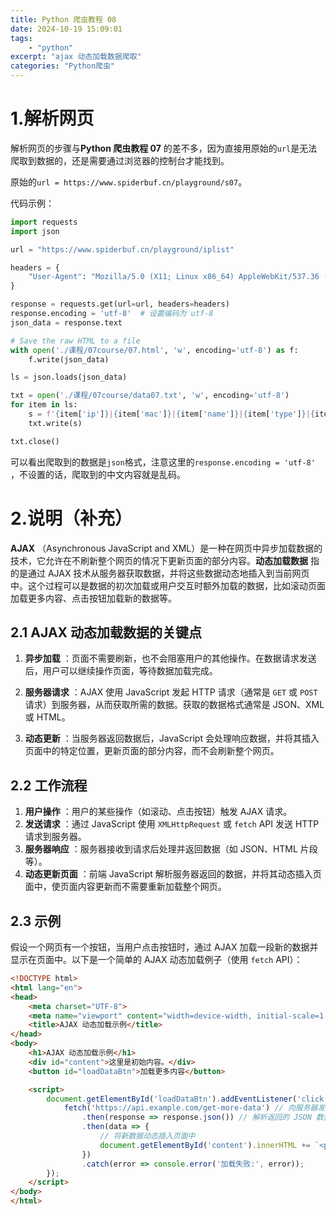 ```yaml
---
title: Python 爬虫教程 08
date: 2024-10-19 15:09:01
tags:
    - "python"
excerpt: "ajax 动态加载数据爬取"
categories: "Python爬虫"
---
```



# 1.解析网页

解析网页的步骤与**Python 爬虫教程 07** 的差不多，因为直接用原始的`url`是无法爬取到数据的，还是需要通过浏览器的控制台才能找到。

原始的`url = https://www.spiderbuf.cn/playground/s07`。

代码示例：
```Python
import requests
import json

url = "https://www.spiderbuf.cn/playground/iplist"

headers = {
    "User-Agent": "Mozilla/5.0 (X11; Linux x86_64) AppleWebKit/537.36 (KHTML, like Gecko) Chrome/130.0.0.0 Safari/537.36",
}

response = requests.get(url=url, headers=headers)
response.encoding = 'utf-8'  # 设置编码为 utf-8
json_data = response.text

# Save the raw HTML to a file
with open('./课程/07course/07.html', 'w', encoding='utf-8') as f:
    f.write(json_data)

ls = json.loads(json_data)

txt = open('./课程/07course/data07.txt', 'w', encoding='utf-8')
for item in ls:
    s = f'{item['ip']}|{item['mac']}|{item['name']}|{item['type']}|{item['manufacturer']}|{item['ports']}|{item['status']}\n'
    txt.write(s)

txt.close()
```

可以看出爬取到的数据是`json`格式，注意这里的`response.encoding = 'utf-8' `，不设置的话，爬取到的中文内容就是乱码。


# 2.说明（补充）

**AJAX** （Asynchronous JavaScript and XML）是一种在网页中异步加载数据的技术，它允许在不刷新整个网页的情况下更新页面的部分内容。**动态加载数据** 指的是通过 AJAX 技术从服务器获取数据，并将这些数据动态地插入到当前网页中。这个过程可以是数据的初次加载或用户交互时额外加载的数据，比如滚动页面加载更多内容、点击按钮加载新的数据等。

## 2.1 AJAX 动态加载数据的关键点
1. **异步加载** ：页面不需要刷新，也不会阻塞用户的其他操作。在数据请求发送后，用户可以继续操作页面，等待数据加载完成。
   
2. **服务器请求** ：AJAX 使用 JavaScript 发起 HTTP 请求（通常是 `GET` 或 `POST` 请求）到服务器，从而获取所需的数据。获取的数据格式通常是 JSON、XML 或 HTML。

3. **动态更新** ：当服务器返回数据后，JavaScript 会处理响应数据，并将其插入页面中的特定位置，更新页面的部分内容，而不会刷新整个网页。

## 2.2 工作流程
1. **用户操作** ：用户的某些操作（如滚动、点击按钮）触发 AJAX 请求。
2. **发送请求** ：通过 JavaScript 使用 `XMLHttpRequest` 或 `fetch` API 发送 HTTP 请求到服务器。
3. **服务器响应** ：服务器接收到请求后处理并返回数据（如 JSON、HTML 片段等）。
4. **动态更新页面** ：前端 JavaScript 解析服务器返回的数据，并将其动态插入页面中，使页面内容更新而不需要重新加载整个网页。

## 2.3 示例
假设一个网页有一个按钮，当用户点击按钮时，通过 AJAX 加载一段新的数据并显示在页面中。以下是一个简单的 AJAX 动态加载例子（使用 `fetch` API）：

```html
<!DOCTYPE html>
<html lang="en">
<head>
    <meta charset="UTF-8">
    <meta name="viewport" content="width=device-width, initial-scale=1.0">
    <title>AJAX 动态加载示例</title>
</head>
<body>
    <h1>AJAX 动态加载示例</h1>
    <div id="content">这里是初始内容。</div>
    <button id="loadDataBtn">加载更多内容</button>

    <script>
        document.getElementById('loadDataBtn').addEventListener('click', function() {
            fetch('https://api.example.com/get-more-data') // 向服务器发送请求，这里的链接就是含有真实数据内容的 url
                .then(response => response.json()) // 解析返回的 JSON 数据
                .then(data => {
                    // 将新数据动态插入页面中
                    document.getElementById('content').innerHTML += `<p>${data.newContent}</p>`;
                })
                .catch(error => console.error('加载失败:', error));
        });
    </script>
</body>
</html>
```